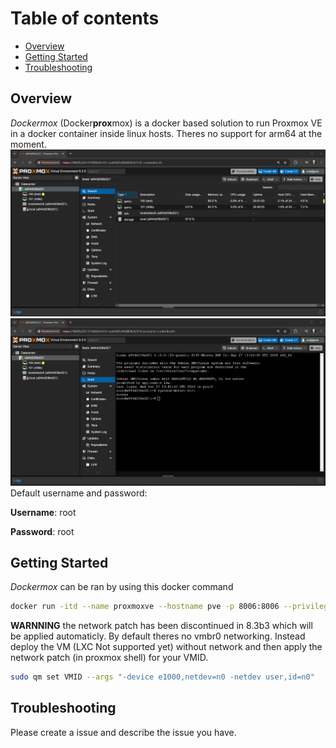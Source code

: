 # Table of contents
- [Overview](#overview)
- [Getting Started](#getting-started)
- [Troubleshooting](#troubleshooting)

## Overview
*Dockermox* (Docker**prox**mox) is a docker based solution to run Proxmox VE in a docker container inside linux hosts. Theres no support for arm64 at the moment.
![Screenshot of dockermox](./image.png)
![Screenshot of dockermox](./image2.png)
Default username and password:

**Username**: root 

**Password**: root

## Getting Started
*Dockermox* can be ran by using this docker command
```bash
docker run -itd --name proxmoxve --hostname pve -p 8006:8006 --privileged rtedpro/proxmox:8.3b3
```
**WARNNING** the network patch has been discontinued in 8.3b3 which will be applied automaticly.
By default theres no vmbr0 networking. Instead deploy the VM (LXC Not supported yet) without network and then apply the network patch (in proxmox shell) for your VMID.
```bash
sudo qm set VMID --args "-device e1000,netdev=n0 -netdev user,id=n0"
```

## Troubleshooting
Please create a issue and describe the issue you have.
